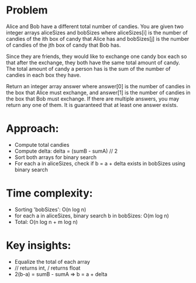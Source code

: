# Problem
Alice and Bob have a different total number of candies. You are given two integer arrays aliceSizes and bobSizes where aliceSizes[i] is the number of candies of the ith box of candy that Alice has and bobSizes[j] is the number of candies of the jth box of candy that Bob has.

Since they are friends, they would like to exchange one candy box each so that after the exchange, they both have the same total amount of candy. The total amount of candy a person has is the sum of the number of candies in each box they have.

Return an integer array answer where answer[0] is the number of candies in the box that Alice must exchange, and answer[1] is the number of candies in the box that Bob must exchange. If there are multiple answers, you may return any one of them. It is guaranteed that at least one answer exists.

# Approach:
- Compute total candies
- Compute delta: delta = (sumB - sumA) // 2
- Sort both arrays for binary search
- For each a in aliceSizes, check if b = a + delta exists in bobSizes using binary search

# Time complexity:
- Sorting 'bobSizes': O(n log n)
- for each a in aliceSizes, binary search b in bobSizes: O(m log n)
- Total: O(n log n + m log n)

# Key insights:
- Equalize the total of each array
- // returns int, / returns float
- 2(b-a) = sumB - sumA => b = a + delta